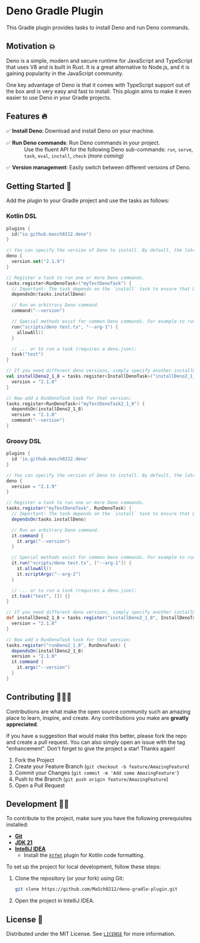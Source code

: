 # Deno Gradle Plugin

This Gradle plugin provides tasks to install Deno and run Deno commands.

## Motivation 💥

Deno is a simple, modern and secure runtime for JavaScript and TypeScript that uses V8 and is built in Rust.
It is a great alternative to Node.js, and it is gaining popularity in the JavaScript community.

One key advantage of Deno is that it comes with TypeScript support out of the box and is very easy and fast to install.
This plugin aims to make it even easier to use Deno in your Gradle projects.

## Features 🔥

✅ **Install Deno**: Download and install Deno on your machine.

✅ **Run Deno commands**: Run Deno commands in your project.<br>
<span style="display: inline-block; padding-left: 3rem;">
Use the fluent API for the following Deno sub-commands: `run`, `serve`, `task`, `eval`, `install`, `check` _(more
coming)_
</span>

✅ **Version management**: Easily switch between different versions of Deno.

## Getting Started 🚀

Add the plugin to your Gradle project and use the tasks as follows:

### Kotlin DSL

```kotlin
plugins {
  id("io.github.masch0212.deno")
}

// You can specify the version of Deno to install. By default, the latest version is installed.
deno {
  version.set("2.1.9")
}

// Register a task to run one or more Deno commands.
tasks.register<RunDenoTask>("myTestDenoTask") {
  // Important: The task depends on the `install` task to ensure that Deno is installed before running the commands.
  dependsOn(tasks.installDeno)

  // Run an arbitrary Deno command.
  command("--version")

  // Special methods exist for common Deno commands. For example to run a script:
  run("scripts/deno test.ts", "--arg-1") {
    allowAll()
  }

  // ... or to run a task (requires a deno.json):
  task("test")
}

// If you need different deno versions, simply specify another installDeno command:
val installDeno2_1_8 = tasks.register<InstallDenoTask>("installDeno2_1_8") {
  version = "2.1.8"
}

// Now add a RunDenoTask task for that version:
tasks.register<RunDenoTask>("myTestDenoTask2_1_8") {
  dependsOn(installDeno2_1_8)
  version = "2.1.8"
  command("--version")
}
```

### Groovy DSL

```groovy
plugins {
  id 'io.github.masch0212.deno'
}

// You can specify the version of Deno to install. By default, the latest version is installed.
deno {
  version = "2.1.9"
}

// Register a task to run one or more Deno commands.
tasks.register("myTestDenoTask", RunDenoTask) {
  // Important: The task depends on the `install` task to ensure that Deno is installed before running the commands.
  dependsOn(tasks.installDeno)

  // Run an arbitrary Deno command.
  it.command {
    it.args("--version")
  }

  // Special methods exist for common Deno commands. For example to run a script:
  it.run("scripts/deno test.ts", ["--arg-1"]) {
    it.allowAll()
    it.scriptArgs("--arg-2")
  }

  // ... or to run a task (requires a deno.json):
  it.task("test", []) {}
}

// If you need different deno versions, simply specify another installDeno command:
def installDeno2_1_8 = tasks.register("installDeno2_1_8", InstallDenoTask) {
  version = "2.1.8"
}

// Now add a RunDenoTask task for that version:
tasks.register("runDeno2_1_8", RunDenoTask) {
  dependsOn(installDeno2_1_8)
  version = "2.1.8"
  it.command {
    it.args("--version")
  }
}
```

## Contributing 🧑🏻‍💻

Contributions are what make the open source community such an amazing place to learn, inspire, and create. Any
contributions you make are **greatly appreciated**.

If you have a suggestion that would make this better, please fork the repo and create a pull request. You can also
simply open an issue with the tag "enhancement". Don't forget to give the project a star! Thanks again!

1. Fork the Project
2. Create your Feature Branch (`git checkout -b feature/AmazingFeature`)
3. Commit your Changes (`git commit -m 'Add some AmazingFeature'`)
4. Push to the Branch (`git push origin feature/AmazingFeature`)
5. Open a Pull Request

## Development 🧑‍💻

To contribute to the project, make sure you have the following prerequisites installed:

- [**Git**](https://git-scm.com/)
- [**JDK 21**](https://adoptium.net/temurin/releases/?version=21)
- [**IntelliJ IDEA**](https://www.jetbrains.com/idea/download/)
  - Install the [`ktfmt`](https://github.com/facebook/ktfmt) plugin for Kotlin code formatting.

To set up the project for local development, follow these steps:

1. Clone the repository (or your fork) using Git:
   ```bash
   git clone https://github.com/MaSch0212/deno-gradle-plugin.git
   ```
2. Open the project in IntelliJ IDEA.

## License 🔑

Distributed under the MIT License. See [`LICENSE`](LICENSE) for more information.
